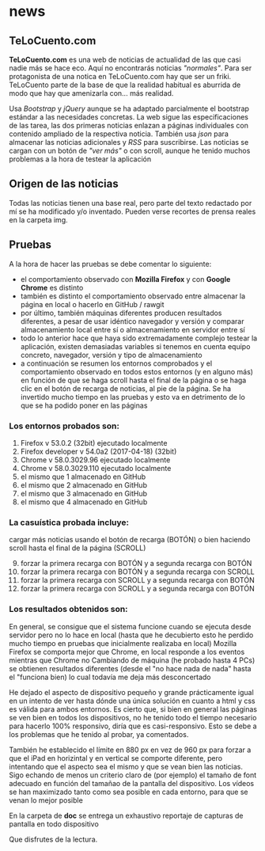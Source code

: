 # news

## TeLoCuento.com

**TeLoCuento.com** es una web de noticias de actualidad de las que casi nadie más se hace eco. Aquí no encontrarás noticias _"normales"_. Para ser protagonista de una notica en TeLoCuento.com hay que ser un friki. TeLoCuento parte de la base de que la realidad habitual es aburrida de modo que hay que amenizarla con... más realidad.

Usa _Bootstrap_ y _jQuery_ aunque se ha adaptado parcialmente el bootstrap estándar a las necesidades concretas.
La web sigue las especificaciones de las tarea, las dos primeras noticias enlazan a páginas individuales con contenido ampliado de la respectiva noticia.
También usa _json_ para almacenar las noticias adicionales y _RSS_ para suscribirse. Las noticias se cargan con un botón de _"ver más"_ o con scroll, aunque he tenido muchos problemas a la hora de testear la aplicación

## Origen de las noticias
Todas las noticias tienen una base real, pero parte del texto redactado por mí se ha modificado y/o inventado. Pueden verse recortes de prensa reales en la carpeta img.

## Pruebas
A la hora de hacer las pruebas se debe comentar lo siguiente:

* el comportamiento observado con **Mozilla Firefox** y con **Google Chrome** es distinto
* también es distinto el comportamiento observado entre almacenar la página en local o hacerlo en GitHub / rawgit
* por último, también máquinas diferentes producen resultados diferentes, a pesar de usar idéntico navegador y versión y comparar almacenamiento local entre sí o almacenamiento en servidor entre sí
* todo lo anterior hace que haya sido extremadamente complejo testear la aplicación, existen demasiadas variables si tenemos en cuenta equipo concreto, navegador, versión y tipo de almacenamiento
* a continuación se resumen los entornos comprobados y el comportamiento observado en todos estos entornos (y en alguno más) en función de que se haga scroll hasta el final de la página o se haga clic en el botón de recarga de noticias, al pie de la página. Se ha invertido mucho tiempo en las pruebas y esto va en detrimento de lo que se ha podido poner en las páginas

### Los entornos probados son:

1. Firefox v 53.0.2 (32bit) ejecutado localmente
2. Firefox developer v 54.0a2 (2017-04-18) (32bit)
3. Chrome v 58.0.3029.96 ejecutado localmente
4. Chrome v 58.0.3029.110 ejecutado localmente 
5. el mismo que 1 almacenado en GitHub
6. el mismo que 2 almacenado en GitHub
7. el mismo que 3 almacenado en GitHub
8. el mismo que 4 almacenado en GitHub

### La casuística probada incluye:

cargar más noticias usando el botón de recarga (BOTÓN) o bien haciendo scroll hasta el final de la página (SCROLL)

9. forzar la primera recarga con BOTÓN y a segunda recarga con BOTÓN
10. forzar la primera recarga con BOTÓN y a segunda recarga con SCROLL
11. forzar la primera recarga con SCROLL y a segunda recarga con BOTÓN
12. forzar la primera recarga con SCROLL y a segunda recarga con BOTÓN

### Los resultados obtenidos son:

En general, se consigue que el sistema funcione cuando se ejecuta desde servidor pero no lo hace en local (hasta que he decubierto esto he perdido mucho tiempo en pruebas que inicialmente realizaba en local)
Mozilla Firefox se comporta mejor que Chrome, en local responde a los eventos mientras que Chrome no
Cambiando de máquina (he probado hasta 4 PCs) se obtienen resultados diferentes (desde el "no hace nada de nada" hasta el "funciona bien) lo cual todavía me deja más desconcertado

He dejado el aspecto de dispositivo pequeño y grande prácticamente igual en un intento de ver hasta dónde una única solución en cuanto a html y css es válida para ambos entornos. Es cierto que, si bien en general las páginas se ven bien en todos los dispositivos, no he tenido todo el tiempo necesario para hacerlo 100% responsivo, diría que es casi-responsivo. Esto se debe a los problemas que he tenido al probar, ya comentados.

También he establecido el límite en 880 px en vez de 960 px para forzar a que el iPad en horizintal y en vertical se comporte diferente, pero intentando que el aspecto sea el mismo y que se vean bien las noticias.
Sigo echando de menos un criterio claro de (por ejemplo) el tamaño de font adecuado en función del tamañao de la pantalla del dispositivo. Los vídeos se han maximizado tanto como sea posible en cada entorno, para que se venan lo mejor posible

En la carpeta de **doc** se entrega un exhaustivo reportaje de capturas de pantalla en todo dispositivo

Que disfrutes de la lectura.
